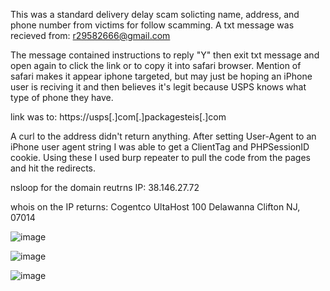 This was a standard delivery delay scam solicting name, address, and phone number from victims for follow scamming. A txt message was recieved from:
  r29582666@gmail.com

 The message contained instructions to reply "Y" then exit txt message and open again to click the link or to copy it into safari browser. Mention of safari makes it appear iphone targeted, but may just be hoping an iPhone user is reciving it and then believes it's legit because USPS knows what type of phone they have.

  link was to:
  https://usps[.]com[.]packagesteis[.]com

  A curl to the address didn't return anything. After setting User-Agent to an iPhone user agent string I was able to get a ClientTag and PHPSessionID cookie. Using these I used burp repeater to pull the code from the pages and hit the redirects.

  nsloop for the domain reutrns IP:
  38.146.27.72

  whois on the IP returns:
  Cogentco
  UltaHost
  100 Delawanna
  Clifton
  NJ, 07014

  ![image](https://github.com/user-attachments/assets/a0e648f9-ca09-433b-8ee1-a97988bc06bd)

  ![image](https://github.com/user-attachments/assets/6d2b771f-6211-4328-bc27-ca9af984893d)

  ![image](https://github.com/user-attachments/assets/394b65ca-0cc4-4326-aaee-b674f6115e8e)


